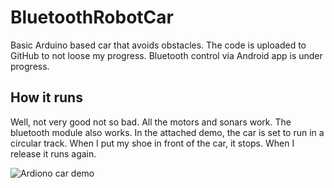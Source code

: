 # BluetoothRobotCar
Basic Arduino based car that avoids obstacles. The code is uploaded to GitHub to not loose my progress. Bluetooth control via Android app is under progress.

## How it runs
Well, not very good not so bad. All the motors and sonars work. The bluetooth module also works. In the attached demo, the car is set to run in a circular track. When I put my shoe in front of the car, it stops. When I release it runs again.

![Ardiono car demo](https://github.com/tariqul-islam1/BluetoothRobotCar/blob/main/ArduinoRobotCar.gif)
